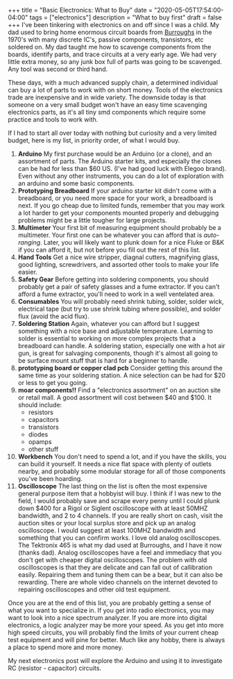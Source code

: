 +++
title = "Basic Electronics: What to Buy"
date = "2020-05-05T17:54:00-04:00"
tags = ["electronics"]
description = "What to buy first"
draft = false
+++
I've been tinkering with electronics on and off since I was a child. My dad used to bring home enormous circuit boards from [Burroughs](https://en.wikipedia.org/wiki/Burroughs_Corporation) in the 1970's with many discrete IC's, passive components, transistors, etc soldered on. My dad taught me how to scavenge components from the boards, identify parts, and trace circuits at a very early age. We had very little extra money, so any junk box full of parts was going to be scavenged. Any tool was second or third hand.

These days, with a much advanced supply chain, a determined individual can buy a lot of parts to work with on short money. Tools of the electronics trade are inexpensive and in wide variety. The downside today is that someone on a very small budget won't have an easy time scavenging electronics parts, as it's all tiny smd components which require some practice and tools to work with.

If I had to start all over today with nothing but curiosity and a very limited budget, here is my list, in priority order, of what I would buy.

1. **Arduino** My first purchase would be an Arduino (or a clone), and an assortment of parts. The Arduino starter kits, and especially the clones can be had for less than $60 US. (I've had good luck with Elegoo brand). Even without any other instruments, you can do a lot of exploration with an arduino and some basic components.
2. **Prototyping Breadboard** If your arduino starter kit didn't come with a breadboard, or you need more space for your work, a breadboard is next. If you go cheap due to limited funds, remember that you may work a lot harder to get your components mounted properly and debugging problems might be a little tougher for large projects.
3. **Multimeter** Your first bit of measuring equipment should probably be a multimeter. Your first one can be whatever you can afford that is *auto-ranging*. Later, you will likely want to plunk down for a nice Fluke or B&K if you can afford it, but not before you fill out the rest of this list.
3. **Hand Tools** Get a nice wire stripper, diagnal cutters, magnifying glass, good lighting, screwdrivers, and assorted other tools to make your life easier.
4. **Safety Gear** Before getting into soldering components, you should probably get a pair of safety glasses and a fume extractor. If you can't afford a fume extractor, you'll need to work in a well ventelated area.
4. **Consumables** You will probably need shrink tubing, solder, solder wick, electrical tape (but try to use shrink tubing where possible), and solder flux (avoid the acid flux).
5. **Soldering Station** Again, whatever you can afford but I suggest something with a nice base and adjustable temperature. Learning to solder is essential to working on more complex projects that a breadboard can handle. A soldering station, especially one with a hot air gun, is great for salvaging components, though it's almost all going to be surface mount stuff that is hard for a beginner to handle.
6. **prototyping board or copper clad pcb** Consider getting this around the same time as your soldering station. A nice selection can be had for $20 or less to get you going.
7. **moar components!!** Find a "electronics assortment" on an auction site or retail mall. A good assortment will cost between $40 and $100. It should include:
    * resistors
    * capacitors
    * transistors
    * diodes
    * opamps
    * other stuff
8. **Workbench** You don't need to spend a lot, and if you have the skills, you can build it yourself. It needs a nice flat space with plenty of outlets nearby, and probably some modular storage for all of those components you've been hoarding.
8. **Oscilloscope** The last thing on the list is often the most expensive general purpose item that a hobbyist will buy. I think if I was new to the field, I would probably save and scrape every penny until I could plunk down $400 for a Rigol or Siglent oscilloscope with at least 50MHZ bandwidth, and 2 to 4 channels. If you are really short on cash, visit the auction sites or your local surplus store and pick up an analog oscilloscope. I would suggest at least 100MHZ bandwidth and something that you can confirm works. I love old analog oscilloscopes. The Tektronix 465 is what my dad used at Burroughs, and I have it now (thanks dad). Analog oscilloscopes have a feel and immediacy that you don't get with cheaper digital oscilloscopes. The problem with old oscilloscopes is that they are delicate and can fall out of callibration easily. Repairing them and tuning them can be a bear, but it can also be rewarding. There are whole video channels on the internet devoted to repairing oscilloscopes and other old test equipment.

Once you are at the end of this list, you are probably getting a sense of what you want to specialize in. If you get into radio electronics, you may want to look into a nice spectrum analyzer. If you are more into digital electronics, a logic analyzer may be more your speed. As you get into more high speed circuits, you will probably find the limits of your current cheap test equipment and will pine for better. Much like any hobby, there is always a place to spend more and more money.

My next electronics post will explore the Arduino and using it to investigate RC (resistor - capacitor) circuits.